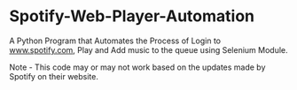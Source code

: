 # Spotify-Web-Player-Automation
 A Python Program that Automates the Process of Login to www.spotify.com, Play and Add music to the queue using Selenium Module.

 Note - This code may or may not work based on the updates made by Spotify on their website. 
